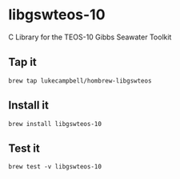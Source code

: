 # libgswteos-10

C Library for the TEOS-10 Gibbs Seawater Toolkit

## Tap it

`brew tap lukecampbell/hombrew-libgswteos`

## Install it

`brew install libgswteos-10`

## Test it

`brew test -v libgswteos-10`


